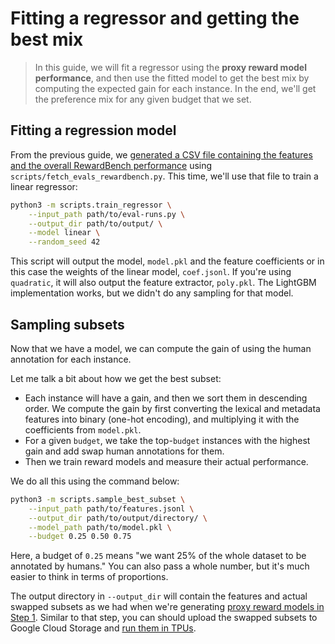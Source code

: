# Fitting a regressor and getting the best mix

> In this guide, we will fit a regressor using the **proxy reward model performance**, and then use the fitted model to get the best mix by computing the expected gain for each instance.
> In the end, we'll get the preference mix for any given budget that we set.

## Fitting a regression model

From the previous guide, we [generated a CSV file containing the features and the overall RewardBench performance](https://github.com/allenai/human-pref-datamodel/blob/main/docs/02-evaluating-proxy-reward-models.md#fetch-all-results-and-combine-it-with-the-features) using `scripts/fetch_evals_rewardbench.py`.
This time, we'll use that file to train a linear regressor:

```sh
python3 -m scripts.train_regressor \
    --input_path path/to/eval-runs.py \
    --output_dir path/to/output/ \
    --model linear \
    --random_seed 42
```

This script will output the model, `model.pkl` and the feature coefficients or in this case the weights of the linear model, `coef.jsonl`.
If you're using `quadratic`, it will also output the feature extractor, `poly.pkl`.
The LightGBM implementation works, but we didn't do any sampling for that model.

## Sampling subsets

Now that we have a model, we can compute the gain of using the human annotation for each instance.

Let me talk a bit about how we get the best subset:

- Each instance will have a gain, and then we sort them in descending order. We compute the gain by first converting the lexical and metadata features into binary (one-hot encoding), and multiplying it with the coefficients from `model.pkl`.
- For a given `budget`, we take the top-`budget` instances with the highest gain and add swap human annotations for them.
- Then we train reward models and measure their actual performance.

We do all this using the command below:

```sh
python3 -m scripts.sample_best_subset \
    --input_path path/to/features.jsonl \
    --output_dir path/to/output/directory/ \
    --model_path path/to/model.pkl \
    --budget 0.25 0.50 0.75
```

Here, a budget of `0.25` means "we want 25% of the whole dataset to be annotated by humans."
You can also pass a whole number, but it's much easier to think in terms of proportions.

The output directory in `--output_dir` will contain the features and actual swapped subsets as we had when we're generating [proxy reward models in Step 1](https://github.com/allenai/human-pref-datamodel/blob/main/docs/01-training-proxy-reward-models.md#create-proxy-dpo-training-datasets).
Similar to that step, you can should upload the swapped subsets to Google Cloud Storage and [run them in TPUs](https://github.com/allenai/human-pref-datamodel/blob/main/docs/01-training-proxy-reward-models.md#train-reward-models-on-a-tpu).
